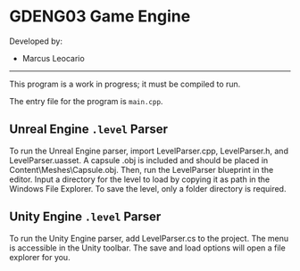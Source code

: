 # GDENG03 Game Engine
Developed by: 
- Marcus Leocario
---

This program is a work in progress; it must be compiled to run. 

The entry file for the program is `main.cpp`. 

## Unreal Engine `.level` Parser
To run the Unreal Engine parser, import LevelParser.cpp, LevelParser.h, and LevelParser.uasset. A capsule .obj is included and should be placed in Content\Meshes\Capsule.obj. 
Then, run the LevelParser blueprint in the editor. Input a directory for the level to load by copying it as path in the Windows File Explorer.
To save the level, only a folder directory is required.

## Unity Engine `.level` Parser
To run the Unity Engine parser, add LevelParser.cs to the project. The menu is accessible 
in the Unity toolbar. The save and load options will open a file explorer for you.